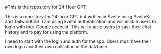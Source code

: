 #This is the repository for 24-Hour GPT

This is a repository for 24-hour GPT but written in Svelte using SvelteKit and TailwindCSS. I am using Svelte authentication 
and will enable users to login with their Google account. This will enable users to save their chat history and to pay for using the
platform. 

I need to start with the login and auth for the app. Users must have their own login and their own collection in the database. 
